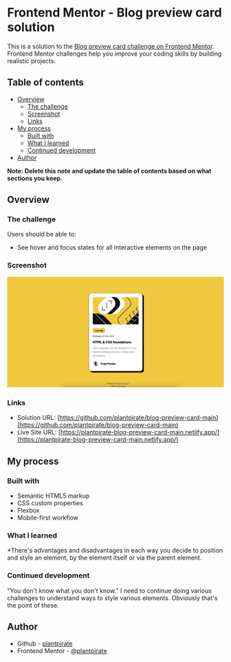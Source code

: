 # Frontend Mentor - Blog preview card solution

This is a solution to the [Blog preview card challenge on Frontend Mentor](https://www.frontendmentor.io/challenges/blog-preview-card-ckPaj01IcS). Frontend Mentor challenges help you improve your coding skills by building realistic projects. 

## Table of contents

- [Overview](#overview)
  - [The challenge](#the-challenge)
  - [Screenshot](#screenshot)
  - [Links](#links)
- [My process](#my-process)
  - [Built with](#built-with)
  - [What I learned](#what-i-learned)
  - [Continued development](#continued-development)
- [Author](#author)


**Note: Delete this note and update the table of contents based on what sections you keep.**

## Overview

### The challenge

Users should be able to:

- See hover and focus states for all interactive elements on the page

### Screenshot

![Site Screenshot](https://github.com/plantpirate/blog-preview-card-main/blob/main/assets/images/screenshot.jpeg)


### Links

- Solution URL: [https://github.com/plantpirate/blog-preview-card-main](https://github.com/plantpirate/blog-preview-card-main)
- Live Site URL: [https://plantpirate-blog-preview-card-main.netlify.app/](https://plantpirate-blog-preview-card-main.netlify.app/)

## My process

### Built with

- Semantic HTML5 markup
- CSS custom properties
- Flexbox
- Mobile-first workflow


### What I learned

*There's advantages and disadvantages in each way you decide to position and style an element, by the element itself or via the parent element.


### Continued development

"You don't know what you don't know." 
I need to continue doing various challenges to understand ways to style various elements. Obviously that's the point of these. 


## Author

- Github - [plantpirate](https://github.com/plantpirate)
- Frontend Mentor - [@plantpirate](https://www.frontendmentor.io/profile/plantpirate)